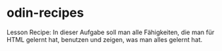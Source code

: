 # odin-recipes
Lesson Recipe:
In dieser Aufgabe soll man alle Fähigkeiten, die man für HTML gelernt hat, benutzen und zeigen, was man alles gelernt hat.